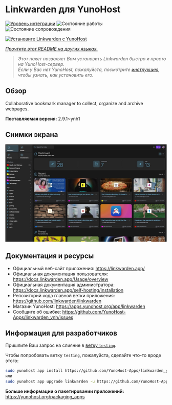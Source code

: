 <!--
Важно: этот README был автоматически сгенерирован <https://github.com/YunoHost/apps/tree/master/tools/readme_generator>
Он НЕ ДОЛЖЕН редактироваться вручную.
-->

# Linkwarden для YunoHost

[![Уровень интеграции](https://apps.yunohost.org/badge/integration/linkwarden)](https://ci-apps.yunohost.org/ci/apps/linkwarden/)
![Состояние работы](https://apps.yunohost.org/badge/state/linkwarden)
![Состояние сопровождения](https://apps.yunohost.org/badge/maintained/linkwarden)

[![Установите Linkwarden с YunoHost](https://install-app.yunohost.org/install-with-yunohost.svg)](https://install-app.yunohost.org/?app=linkwarden)

*[Прочтите этот README на других языках.](./ALL_README.md)*

> *Этот пакет позволяет Вам установить Linkwarden быстро и просто на YunoHost-сервер.*  
> *Если у Вас нет YunoHost, пожалуйста, посмотрите [инструкцию](https://yunohost.org/install), чтобы узнать, как установить его.*

## Обзор

Collaborative bookmark manager to collect, organize and archive webpages.


**Поставляемая версия:** 2.9.1~ynh1

## Снимки экрана

![Снимок экрана Linkwarden](./doc/screenshots/dashboard.jpg)

## Документация и ресурсы

- Официальный веб-сайт приложения: <https://linkwarden.app/>
- Официальная документация пользователя: <https://docs.linkwarden.app/Usage/overview>
- Официальная документация администратора: <https://docs.linkwarden.app/self-hosting/installation>
- Репозиторий кода главной ветки приложения: <https://github.com/linkwarden/linkwarden>
- Магазин YunoHost: <https://apps.yunohost.org/app/linkwarden>
- Сообщите об ошибке: <https://github.com/YunoHost-Apps/linkwarden_ynh/issues>

## Информация для разработчиков

Пришлите Ваш запрос на слияние в [ветку `testing`](https://github.com/YunoHost-Apps/linkwarden_ynh/tree/testing).

Чтобы попробовать ветку `testing`, пожалуйста, сделайте что-то вроде этого:

```bash
sudo yunohost app install https://github.com/YunoHost-Apps/linkwarden_ynh/tree/testing --debug
или
sudo yunohost app upgrade linkwarden -u https://github.com/YunoHost-Apps/linkwarden_ynh/tree/testing --debug
```

**Больше информации о пакетировании приложений:** <https://yunohost.org/packaging_apps>
